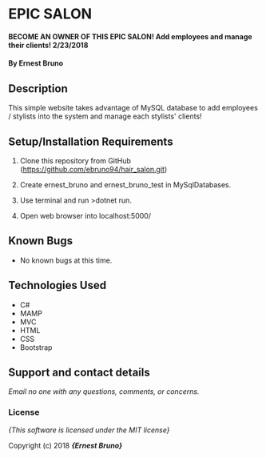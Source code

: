 # EPIC SALON

#### BECOME AN OWNER OF THIS EPIC SALON! Add employees and manage their clients! 2/23/2018

#### By **Ernest Bruno**

## Description

This simple website takes advantage of MySQL database to add employees / stylists into the system and manage each stylists' clients!


## Setup/Installation Requirements

1. Clone this repository from GitHub (https://github.com/ebruno94/hair_salon.git)

2. Create ernest_bruno and ernest_bruno_test in MySqlDatabases.

2. Use terminal and run >dotnet run.

3. Open web browser into localhost:5000/

## Known Bugs
* No known bugs at this time.

## Technologies Used
* C#
* MAMP
* MVC
* HTML
* CSS
* Bootstrap

## Support and contact details

_Email no one with any questions, comments, or concerns._

### License

*{This software is licensed under the MIT license}*

Copyright (c) 2018 **_{Ernest Bruno}_**
